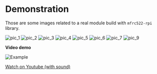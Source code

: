 # Demonstration

Those are some images related to a real module build with `mfrc522-rpi` library.

![pic_1](demonstration/1.jpg)
![pic_2](demonstration/2.jpg)
![pic_3](demonstration/3.jpg)
![pic_4](demonstration/4.jpg)
![pic_5](demonstration/5.jpg)
![pic_6](demonstration/6.jpg)
![pic_7](demonstration/7.jpg)
![pic_9](demonstration/9.jpg)

**Video demo**

![Example](https://github.com/firsttris/mfrc522-rpi/raw/master/docs/demonstration/demo.gif)

[Watch on Youtube (with sound)](https://youtu.be/e5D_fy8IIjY)
